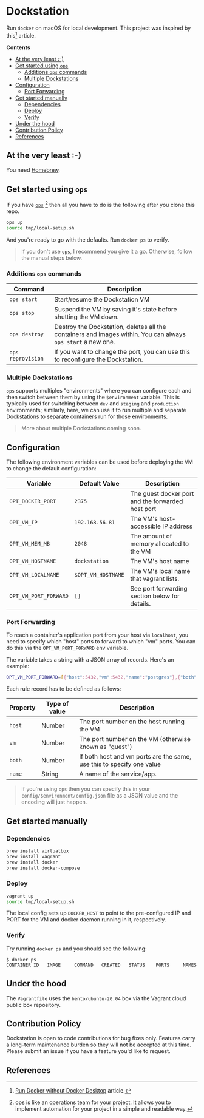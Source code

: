 # Dockstation

Run `docker` on macOS for local development. This project was inspired by this[^1] article.

**Contents**
- [At the very least :-)](#at-the-very-least--)
- [Get started using `ops`](#get-started-using-ops)
  - [Additions `ops` commands](#additions-ops-commands)
  - [Multiple Dockstations](#multiple-dockstations)
- [Configuration](#configuration)
  - [Port Forwarding](#port-forwarding)
- [Get started manually](#get-started-manually)
  - [Dependencies](#dependencies)
  - [Deploy](#deploy)
  - [Verify](#verify)
- [Under the hood](#under-the-hood)
- [Contribution Policy](#contribution-policy)
- [References](#references)

## At the very least :-)

You need [Homebrew](https://brew.sh).

## Get started using `ops`

If you have [`ops`](https://github.com/nickthecook/ops) [^2] then all you have to do is the following after you clone this repo.

```sh
ops up
source tmp/local-setup.sh
```

And you're ready to go with the defaults.  Run `docker ps` to verify.

> If you don't use [`ops`](https://github.com/nickthecook/ops), I recommend you give it a go. Otherwise, follow the manual steps below.

### Additions `ops` commands

| Command           | Description                                                                                                   |
| ----------------- | ------------------------------------------------------------------------------------------------------------- |
| `ops start`       | Start/resume the Dockstation VM                                                                               |
| `ops stop`        | Suspend the VM by saving it's state before shutting the VM down.                                              |
| `ops destroy`     | Destroy the Dockstation, deletes all the containers and images within. You can always `ops start`  a new one. |
| `ops reprovision` | If you want to change the port, you can use this to reconfigure the Dockstation.                              |

### Multiple Dockstations

`ops` supports multiples "environments" where you can configure each and then switch between them by using the `$environment` variable. This is typically used for switching between `dev` and `staging` and `production` environments; similarly, here, we can use it to run multiple and separate Dockstations to separate containers run for those environments.

> More about multiple Dockstations coming soon.

## Configuration

The following environment variables can be used before deploying the VM to change the default configuration:

| Variable              | Default Value      | Description                                       |
| --------------------- | ------------------ | ------------------------------------------------- |
| `OPT_DOCKER_PORT`     | `2375`             | The guest docker port and the forwarded host port |
| `OPT_VM_IP`           | `192.168.56.81`    | The VM's host-accessible IP address               |
| `OPT_VM_MEM_MB`       | `2048`             | The amount of memory allocated to the VM          |
| `OPT_VM_HOSTNAME`     | `dockstation`      | The VM's host name                                |
| `OPT_VM_LOCALNAME`    | `$OPT_VM_HOSTNAME` | The VM's local name that vagrant lists.           |
| `OPT_VM_PORT_FORWARD` | `[]`               | See port forwarding section below for details.    |

### Port Forwarding

To reach a container's application port from your host via `localhost`, you need to specify which "host" ports to forward to which "vm" ports. You can do this via the `OPT_VM_PORT_FORWARD` env variable.

The variable takes a string with a JSON array of records. Here's an example:

```sh
OPT_VM_PORT_FORWARD=[{"host":5432,"vm":5432,"name":"postgres"},{"both":6379,name:"redis"}]
```

Each rule record has to be defined as follows:

| Property | Type of value | Description                                                           |
| -------- | ------------- | --------------------------------------------------------------------- |
| `host`   | Number        | The port number on the host running the VM                            |
| `vm`     | Number        | The port number on the VM (otherwise known as "guest")                |
| `both`   | Number        | If both host and vm ports are the same, use this to specify one value |
| `name`   | String        | A name of the service/app.                                            |

> If you're using `ops` then you can specify this in your `config/$environment/config.json` file as a JSON value and the encoding will just happen.

## Get started manually

### Dependencies

```sh
brew install virtualbox
brew install vagrant
brew install docker
brew install docker-compose
```

### Deploy

```sh
vagrant up
source tmp/local-setup.sh
```

The local config sets up `DOCKER_HOST` to point to the pre-configured IP and PORT for the VM and docker daemon running in it, respectively.

### Verify

Try running `docker ps` and you should see the following:

```
$ docker ps
CONTAINER ID   IMAGE     COMMAND   CREATED   STATUS    PORTS     NAMES
```
## Under the hood

The `Vagrantfile` uses the `bento/ubuntu-20.04` box via the Vagrant cloud public box repository.

## Contribution Policy

Dockstation is open to code contributions for bug fixes only. Features carry a long-term maintenance burden so they will not be accepted at this time. Please submit an issue if you have a feature you'd like to request.

## References

[^1]: [Run Docker without Docker Desktop](https://dhwaneetbhatt.com/blog/run-docker-without-docker-desktop-on-macos) article.

[^2]: [ops](https://github.com/nickthecook/ops) is like an operations team for your project. It allows you to implement automation for your project in a simple and readable way.

